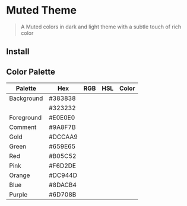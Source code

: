 # Muted Theme

> A Muted colors in dark and light theme with a subtle touch of rich color

## Install

## Color Palette

| Palette    | Hex     | RGB | HSL | Color |
| ---------- | ------- | --- | --- | ----- |
| Background | #383838 |     |     |       |
|            | #323232 |     |     |       |
| Foreground | #E0E0E0 |     |     |       |
| Comment    | #9A8F7B |     |     |       |
| Gold       | #DCCAA9 |     |     |       |
| Green      | #659E65 |     |     |       |
| Red        | #B05C52 |     |     |       |
| Pink       | #F6D2DE |     |     |       |
| Orange     | #DC944D |     |     |       |
| Blue       | #8DACB4 |     |     |       |
| Purple     | #6D708B |     |     |       |
